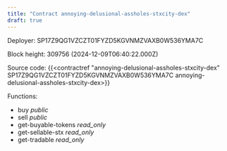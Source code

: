 ```yaml
---
title: "Contract annoying-delusional-assholes-stxcity-dex"
draft: true
---
```

Deployer: SP17Z9QG1VZCZT01FYZD5KGVNMZVAXB0W536YMA7C


 



Block height: 309756 (2024-12-09T06:40:22.000Z)

Source code: {{<contractref "annoying-delusional-assholes-stxcity-dex" SP17Z9QG1VZCZT01FYZD5KGVNMZVAXB0W536YMA7C annoying-delusional-assholes-stxcity-dex>}}

Functions:

* buy _public_
* sell _public_
* get-buyable-tokens _read_only_
* get-sellable-stx _read_only_
* get-tradable _read_only_
